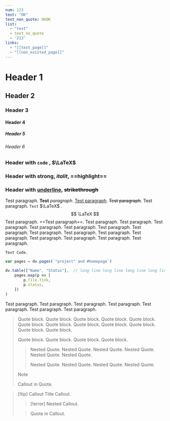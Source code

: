 ```yaml
---
num: 123
text: "OK"
text_non_quote: OKOK
list:
  - "text"
  - text_no_quote
  - '213'
links:
  - "[[test_page]]"
  - "[[non_existed_page]]"
---
```


# Header 1

## Header 2

### Header 3

#### Header 4

##### Header 5

###### Header 6

### Header with `code` , $\LaTeX$

### Header with **strong**, *italit*, ==highlight==

### Header with <u>underline</u>, ~~strikethrough~~

Test paragraph. **Test** *paragraph*. <u>Test paragraph</u>. ~~Test paragraph~~. Test paragraph. `Test` $\LaTeX$ . 
$$
\LaTeX
$$
Test paragraph. ==Test paragraph==. Test paragraph. Test paragraph. Test paragraph. Test paragraph. Test paragraph. Test paragraph. Test paragraph. Test paragraph. Test paragraph. Test paragraph. Test paragraph. Test paragraph. Test paragraph. Test paragraph. Test paragraph. 

```text
Text Code.
```

```js
var pages = dv.pages(`"project" and #homepage`)

dv.table(["Name", "Status"],  // long line long line long line long line
	pages.map(p => [
		p.file.link,
		p.status,
	])
)
```

Test paragraph. Test paragraph. Test paragraph. Test paragraph. Test paragraph. Test paragraph. Test paragraph. 

> Quote block. Quote block. Quote block. Quote block. Quote block. Quote block. Quote block. Quote block. Quote block. Quote block. Quote block. Quote block. 
> 
> Quote block. Quote block. Quote block. Quote block. 
> > Nested Quote. Nested Quote. Nested Quote. Nested Quote. Nested Quote. Nested Quote. 
> > 
> > Nested Quote. Nested Quote. Nested Quote. Nested Quote. 
> 
> > [!note]
> > Callout in Quote.

> [!tip] Callout Title
> Callout. 
> 
> > [!error]
> > Nested Callout.
> 
> > Quote in Callout.

